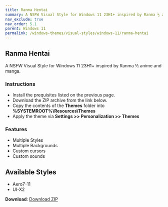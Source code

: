 ```yaml
---
title: Ranma Hentai
summary: A NSFW Visual Style for Windows 11 23H1+ inspired by Ranma ½ anime and manga.
nav_exclude: true
nav_order: 5.1
parent: Windows 11
permalink: /windows-themes/visual-styles/windows-11/ranma-hentai
---
```


## Ranma Hentai
A NSFW Visual Style for Windows 11 23H1+ inspired by Ranma ½ anime and manga.

<!-- <img align="center" src="" alt="Preview" /> -->

### Instructions

- Install the prequisites listed on the previous page.
- Download the ZIP archive from the link below.
- Copy the contents of the **Themes** folder into **%SYSTEMROOT%\Resources\Themes**
- Apply the theme via **Settings >> Personalization >> Themes**

### Features

- Multiple Styles
- Multiple Backgrounds
- Custom cursors
- Custom sounds

## Available Styles

- Aero7-11
- UI-X2

**Download**: [Download ZIP](https://gitlab.com/the-back-room/visual-styles/windows-11/nsfw/ranma-hentai/-/archive/main/ranma-hentai-main.zip)